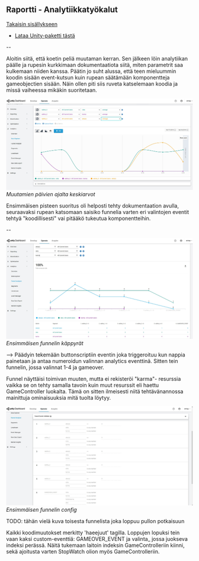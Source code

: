 ## Raportti - Analytiikkatyökalut

[Takaisin sisällykseen](https://github.com/Shinpai/Peliteknologia)

* [Lataa Unity-paketti tästä](https://github.com/Shinpai/Peliteknologia/raw/master/Sykli%206%20Analytiikka/Sykli6_project.zip)

--

Aloitin siitä, että koetin peliä muutaman kerran. Sen jälkeen löin analytiikan päälle ja rupesin kurkkimaan dokumentaatiota siitä, miten parametrit saa kulkemaan niiden kanssa. Päätin jo suht alussa, että teen mieluummin koodin sisään event-kutsun kuin rupean säätämään komponentteja gameobjectien sisään. Näin ollen piti siis ruveta katselemaan koodia ja missä vaiheessa mikäkin suoritetaan.

![pakollinen](img/s6_00.jpg)
*Muutamien päivien ajalta keskiarvot*

Ensimmäisen pisteen suoritus oli helposti tehty dokumentaation avulla, seuraavaksi rupean katsomaan saisiko funnelia varten eri valintojen eventit tehtyä "koodillisesti" vai pitääkö tukeutua komponentteihin. 

--

![funnel0](img/s6_01.jpg)
*Ensimmäisen funnelin käppyrät*

--> Päädyin tekemään buttonscriptiin eventin joka triggeroituu kun nappia painetaan ja antaa numeroidun valinnan analytics eventtinä. Sitten tein funnelin, jossa valinnat 1-4 ja gameover. 

Funnel näyttäisi toimivan muuten, mutta ei rekisteröi "karma"- resurssia vaikka se on tehty samalla tavoin kuin muut resurssit eli haettu GameController luokalta. Tämä on sitten ilmeisesti niitä tehtävänannossa mainittuja ominaisuuksia mitä tuolta löytyy. 

![funnel1](img/s6_02.jpg)
*Ensimmäisen funnelin config*

TODO: tähän vielä kuva toisesta funnelista joka loppuu pullon potkaisuun

Kaikki koodimuutokset merkitty 'haeejuut' tagilla. Loppujen lopuksi tein vaan kaksi custom-eventtiä: GAMEOVER_EVENT ja valinta_ jossa juokseva indeksi perässä. Näitä tukemaan laitoin indeksin GameControlleriin kiinni, sekä ajoitusta varten StopWatch olion myös GameControlleriin.
